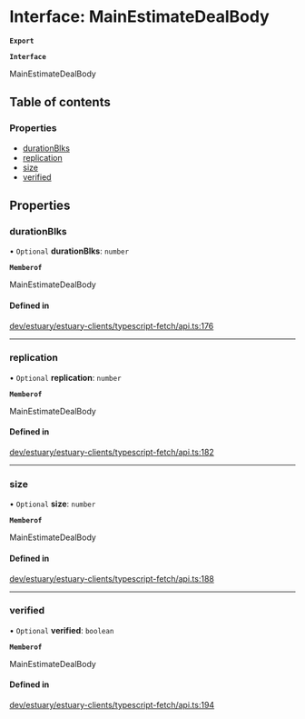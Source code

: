 # Interface: MainEstimateDealBody

**`Export`**

**`Interface`**

MainEstimateDealBody

## Table of contents

### Properties

- [durationBlks](../wiki/MainEstimateDealBody#durationblks)
- [replication](../wiki/MainEstimateDealBody#replication)
- [size](../wiki/MainEstimateDealBody#size)
- [verified](../wiki/MainEstimateDealBody#verified)

## Properties

### durationBlks

• `Optional` **durationBlks**: `number`

**`Memberof`**

MainEstimateDealBody

#### Defined in

[dev/estuary/estuary-clients/typescript-fetch/api.ts:176](https://github.com/application-research/estuary-clients/blob/8a3562b/typescript-fetch/api.ts#L176)

___

### replication

• `Optional` **replication**: `number`

**`Memberof`**

MainEstimateDealBody

#### Defined in

[dev/estuary/estuary-clients/typescript-fetch/api.ts:182](https://github.com/application-research/estuary-clients/blob/8a3562b/typescript-fetch/api.ts#L182)

___

### size

• `Optional` **size**: `number`

**`Memberof`**

MainEstimateDealBody

#### Defined in

[dev/estuary/estuary-clients/typescript-fetch/api.ts:188](https://github.com/application-research/estuary-clients/blob/8a3562b/typescript-fetch/api.ts#L188)

___

### verified

• `Optional` **verified**: `boolean`

**`Memberof`**

MainEstimateDealBody

#### Defined in

[dev/estuary/estuary-clients/typescript-fetch/api.ts:194](https://github.com/application-research/estuary-clients/blob/8a3562b/typescript-fetch/api.ts#L194)
